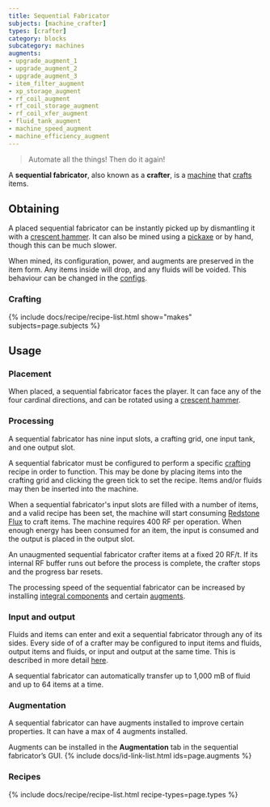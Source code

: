 ```yaml
---
title: Sequential Fabricator
subjects: [machine_crafter]
types: [crafter]
category: blocks
subcategory: machines
augments:
- upgrade_augment_1
- upgrade_augment_2
- upgrade_augment_3
- item_filter_augment
- xp_storage_augment
- rf_coil_augment
- rf_coil_storage_augment
- rf_coil_xfer_augment
- fluid_tank_augment
- machine_speed_augment
- machine_efficiency_augment
---
```

> Automate all the things! Then do it again!

A **sequential fabricator**, also known as a **crafter**, is a
[machine](../machines/) that
[crafts](https://minecraft.fandom.com/wiki/Crafting) items.

Obtaining
---------

A placed sequential fabricator can be instantly picked up by dismantling it with
a [crescent hammer](../../thermal-foundation/crescent-hammer/). It can also be
mined using a [pickaxe](https://minecraft.fandom.com/wiki/Pickaxe) or by hand,
though this can be much slower.

When mined, its configuration, power, and augments are preserved in the item
form. Any items inside will drop, and any fluids will be voided. This behaviour
can be changed in the [configs](../../faq#configs).

### Crafting
{% include docs/recipe/recipe-list.html show="makes" subjects=page.subjects %}

Usage
-----

### Placement
When placed, a sequential fabricator faces the player. It can face any of the
four cardinal directions, and can be rotated using a
[crescent hammer](../../thermal-foundation/crescent-hammer/).

### Processing
A sequential fabricator has nine input slots, a crafting grid, one input
tank, and one output slot.

A sequential fabricator must be configured to perform a specific
[crafting](https://minecraft.fandom.com/wiki/Crafting) recipe in order to
function. This may be done by placing items into the crafting grid and clicking
the green tick to set the recipe. Items and/or fluids may then be inserted into
the machine.

When a sequential fabricator's input slots are filled with a number of items,
and a valid recipe has been set, the machine will start consuming
[Redstone Flux](/docs/redstone-flux/) to craft items. The machine requires
400 RF per operation. When enough energy has been consumed for an item, the
input is consumed and the output is placed in the output slot.

An unaugmented sequential fabricator crafter items at a fixed 20 RF/t. If its
internal RF buffer runs out before the process is complete, the crafter stops
and the progress bar resets.

The processing speed of the sequential fabricator can be increased by
installing [integral components](#augmentation) and certain
[augments](#augmentation).

### Input and output
Fluids and items can enter and exit a sequential fabricator through any of its
sides. Every side of of a crafter may be configured to input items and fluids,
output items and fluids, or input and output at the same time. This is described
in more detail [here](../../thermal-expansion/machines#configuration).

A sequential fabricator can automatically transfer up to 1,000 mB of fluid and
up to 64 items at a time.

### Augmentation
A sequential fabricator can have augments installed to improve certain
properties. It can have a max of 4 augments installed.

Augments can be installed in the **Augmentation** tab in the sequential fabricator’s GUI.
{% include docs/id-link-list.html ids=page.augments %}

### Recipes
{% include docs/recipe/recipe-list.html recipe-types=page.types %}